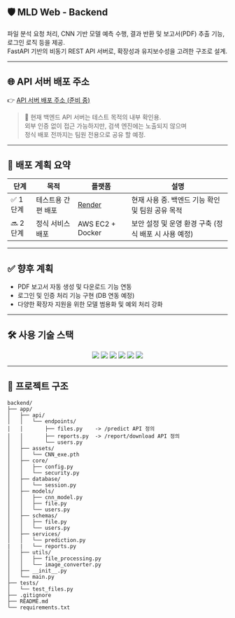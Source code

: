 ## 🛡️ MLD Web - Backend

파일 분석 요청 처리, CNN 기반 모델 예측 수행, 결과 반환 및 보고서(PDF) 추출 기능, 로그인 로직 등을 제공.  
FastAPI 기반의 비동기 REST API 서버로, 확장성과 유지보수성을 고려한 구조로 설계.

---

## 🌐 API 서버 배포 주소
👉 [API 서버 배포 주소 (준비 중)](https://your-api-server-link.com)

> 🔐 현재 백엔드 API 서버는 테스트 목적의 내부 확인용.  
> 외부 인증 없이 접근 가능하지만, 검색 엔진에는 노출되지 않으며  
> 정식 배포 전까지는 팀원 전용으로 공유 할 예정.

---

## 🔧 배포 계획 요약

| 단계 | 목적               | 플랫폼             | 설명 |
|------|--------------------|---------------------|------|
| ✅ 1단계 | 테스트용 간편 배포     | [Render](https://render.com) | 현재 사용 중. 백엔드 기능 확인 및 팀원 공유 목적 |
| 🔜 2단계 | 정식 서비스 배포       | AWS EC2 + Docker    | 보안 설정 및 운영 환경 구축 (정식 배포 시 사용 예정) |

---

## ✅ 향후 계획

- PDF 보고서 자동 생성 및 다운로드 기능 연동  
- 로그인 및 인증 처리 기능 구현 (DB 연동 예정)  
- 다양한 확장자 지원을 위한 모델 범용화 및 예외 처리 강화  

---

## 🛠️ 사용 기술 스택

<div align="center">

<img src="https://img.shields.io/badge/Python-3776AB?style=for-the-badge&logo=python&logoColor=white" />
<img src="https://img.shields.io/badge/FastAPI-009688?style=for-the-badge&logo=fastapi&logoColor=white" />
<img src="https://img.shields.io/badge/Uvicorn-44A833?style=for-the-badge&logo=uvicorn&logoColor=white" />
<img src="https://img.shields.io/badge/SQLAlchemy-336791?style=for-the-badge&logo=sqlalchemy&logoColor=white" />
<img src="https://img.shields.io/badge/PostgreSQL-336791?style=for-the-badge&logo=postgresql&logoColor=white" />
<img src="https://img.shields.io/badge/Docker-2496ED?style=for-the-badge&logo=docker&logoColor=white" />

</div>


---

## 📂 프로젝트 구조
```
backend/
├── app/
│   ├── api/
│   │   └── endpoints/
│   │       ├── files.py    -> /predict API 정의
│   │       ├── reports.py  -> /report/download API 정의
│   │       └── users.py
│   ├── assets/
│   │   └── CNN_exe.pth
│   ├── core/
│   │   ├── config.py
│   │   └── security.py
│   ├── database/
│   │   └── session.py
│   ├── models/
│   │   ├── cnn_model.py
│   │   ├── file.py
│   │   └── users.py
│   ├── schemas/
│   │   ├── file.py
│   │   └── users.py
│   ├── services/
│   │   └── prediction.py
|   |   └── reports.py
│   ├── utils/
│   │   ├── file_processing.py
│   │   └── image_converter.py
│   ├── __init__.py
│   └── main.py
├── tests/
│   └── test_files.py
├── .gitignore
├── README.md
└── requirements.txt

```

